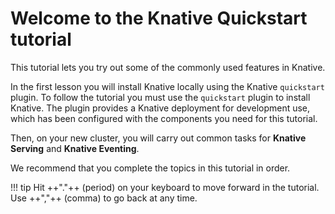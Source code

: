 # Welcome to the Knative Quickstart tutorial

This tutorial lets you try out some of the commonly used features in Knative.

In the first lesson you will install Knative locally using the Knative `quickstart` plugin.
To follow the tutorial you must use the `quickstart` plugin to install Knative.
The plugin provides a Knative deployment for development use, which has
been configured with the components you need for this tutorial.

Then, on your new cluster, you will carry out common tasks for **Knative Serving** and **Knative Eventing**.

We recommend that you complete the topics in this tutorial in order.

!!! tip
    Hit ++"."++ (period) on your keyboard to move forward in the tutorial. Use ++","++ (comma) to go back at any time.